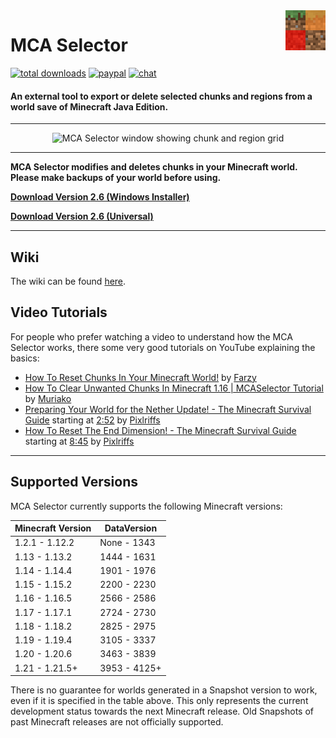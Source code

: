 <img src="contrib/net.querz.mcaselector.png" alt="MCA Selector Logo" align="right" height="64" />

# MCA Selector
[![total downloads](https://img.shields.io/github/downloads/Querz/mcaselector/total.svg)](https://github.com/Querz/mcaselector/releases) [![paypal](https://img.shields.io/badge/donate-PayPal-green.svg)](https://www.paypal.com/cgi-bin/webscr?cmd=_s-xclick&hosted_button_id=3PV2GDWZL8HCA) [![chat](https://img.shields.io/discord/722924391805223113?logo=discord)](https://discord.gg/h942U8U)


#### An external tool to export or delete selected chunks and regions from a world save of Minecraft Java Edition.
---

<p align="center">
  <img src="https://raw.githubusercontent.com/wiki/Querz/mcaselector/images/Default/default.png" alt="MCA Selector window showing chunk and region grid">
</p>

---

**MCA Selector modifies and deletes chunks in your Minecraft world. Please make backups of your world before using.**

[**Download Version <!--vs-->2.6<!--ve--> (Windows Installer)**](https://github.com/Querz/mcaselector/releases/download/2.6/MCA_Selector_Setup.exe)

[**Download Version <!--vs-->2.6<!--ve--> (Universal)**](https://github.com/Querz/mcaselector/releases/download/2.6/mcaselector-2.6.jar)

---

## Wiki

The wiki can be found [here](https://github.com/Querz/mcaselector/wiki).

## Video Tutorials
For people who prefer watching a video to understand how the MCA Selector works, there some very good tutorials on 
YouTube explaining the basics:

* [How To Reset Chunks In Your Minecraft World!](https://www.youtube.com/watch?v=1xx8fwynlRs) by [Farzy](https://www.youtube.com/channel/UCVtz3s3FUxVxBgPl2OWtIJQ)
* [How To Clear Unwanted Chunks In Minecraft 1.16 | MCASelector Tutorial](https://www.youtube.com/watch?v=ADDTXGRJo20) by [Muriako](https://www.youtube.com/channel/UCpt-MjKkc5X4W7bUFV3Dwrw)
* [Preparing Your World for the Nether Update! - The Minecraft Survival Guide](https://www.youtube.com/watch?v=1fiyVvoD9jQ) starting at [2:52](https://www.youtube.com/watch?v=1fiyVvoD9jQ&t=2m52s) by [Pixlriffs](https://www.youtube.com/channel/UCgGjBqZZtAjxfpGSba7d6ww)
* [How To Reset The End Dimension! - The Minecraft Survival Guide](https://www.youtube.com/watch?v=p-2gFkJl_Lo) starting at [8:45](https://www.youtube.com/watch?v=p-2gFkJl_Lo&t=8m45s) by [Pixlriffs](https://www.youtube.com/channel/UCgGjBqZZtAjxfpGSba7d6ww)

---
## Supported Versions
MCA Selector currently supports the following Minecraft versions:

| Minecraft Version | DataVersion  |
|-------------------|--------------|
| 1.2.1 - 1.12.2    | None - 1343  |
| 1.13 - 1.13.2     | 1444 - 1631  |
| 1.14 - 1.14.4     | 1901 - 1976  |
| 1.15 - 1.15.2     | 2200 - 2230  |
| 1.16 - 1.16.5     | 2566 - 2586  |
| 1.17 - 1.17.1     | 2724 - 2730  |
| 1.18 - 1.18.2     | 2825 - 2975  |
| 1.19 - 1.19.4     | 3105 - 3337  |
| 1.20 - 1.20.6     | 3463 - 3839  |
| 1.21 - 1.21.5+    | 3953 - 4125+ |

There is no guarantee for worlds generated in a Snapshot version to work, even if it is specified in the table above.
This only represents the current development status towards the next Minecraft release. Old Snapshots of past 
Minecraft releases are not officially supported.
